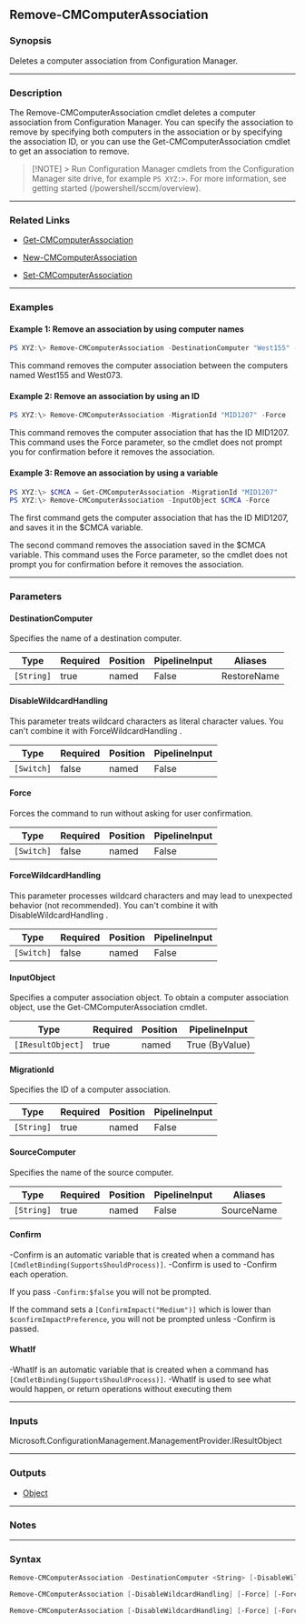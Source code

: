Remove-CMComputerAssociation
----------------------------




### Synopsis
Deletes a computer association from Configuration Manager.



---


### Description

The Remove-CMComputerAssociation cmdlet deletes a computer association from Configuration Manager. You can specify the association to remove by specifying both computers in the association or by specifying the association ID, or you can use the Get-CMComputerAssociation cmdlet to get an association to remove.



> [!NOTE] > Run Configuration Manager cmdlets from the Configuration Manager site drive, for example `PS XYZ:>`. For more information, see getting started (/powershell/sccm/overview).



---


### Related Links
* [Get-CMComputerAssociation](Get-CMComputerAssociation)



* [New-CMComputerAssociation](New-CMComputerAssociation)



* [Set-CMComputerAssociation](Set-CMComputerAssociation)





---


### Examples
#### Example 1: Remove an association by using computer names
```PowerShell
PS XYZ:\> Remove-CMComputerAssociation -DestinationComputer "West155" -SourceComputer "West073"
```
This command removes the computer association between the computers named West155 and West073.
#### Example 2: Remove an association by using an ID
```PowerShell
PS XYZ:\> Remove-CMComputerAssociation -MigrationId "MID1207" -Force
```
This command removes the computer association that has the ID MID1207. This command uses the Force parameter, so the cmdlet does not prompt you for confirmation before it removes the association.
#### Example 3: Remove an association by using a variable
```PowerShell
PS XYZ:\> $CMCA = Get-CMComputerAssociation -MigrationId "MID1207"
PS XYZ:\> Remove-CMComputerAssociation -InputObject $CMCA -Force
```
The first command gets the computer association that has the ID MID1207, and saves it in the $CMCA variable.


The second command removes the association saved in the $CMCA variable. This command uses the Force parameter, so the cmdlet does not prompt you for confirmation before it removes the association.


---


### Parameters
#### **DestinationComputer**

Specifies the name of a destination computer.






|Type      |Required|Position|PipelineInput|Aliases    |
|----------|--------|--------|-------------|-----------|
|`[String]`|true    |named   |False        |RestoreName|



#### **DisableWildcardHandling**

This parameter treats wildcard characters as literal character values. You can't combine it with ForceWildcardHandling .






|Type      |Required|Position|PipelineInput|
|----------|--------|--------|-------------|
|`[Switch]`|false   |named   |False        |



#### **Force**

Forces the command to run without asking for user confirmation.






|Type      |Required|Position|PipelineInput|
|----------|--------|--------|-------------|
|`[Switch]`|false   |named   |False        |



#### **ForceWildcardHandling**

This parameter processes wildcard characters and may lead to unexpected behavior (not recommended). You can't combine it with DisableWildcardHandling .






|Type      |Required|Position|PipelineInput|
|----------|--------|--------|-------------|
|`[Switch]`|false   |named   |False        |



#### **InputObject**

Specifies a computer association object. To obtain a computer association object, use the Get-CMComputerAssociation cmdlet.






|Type             |Required|Position|PipelineInput |
|-----------------|--------|--------|--------------|
|`[IResultObject]`|true    |named   |True (ByValue)|



#### **MigrationId**

Specifies the ID of a computer association.






|Type      |Required|Position|PipelineInput|
|----------|--------|--------|-------------|
|`[String]`|true    |named   |False        |



#### **SourceComputer**

Specifies the name of the source computer.






|Type      |Required|Position|PipelineInput|Aliases   |
|----------|--------|--------|-------------|----------|
|`[String]`|true    |named   |False        |SourceName|



#### **Confirm**
-Confirm is an automatic variable that is created when a command has ```[CmdletBinding(SupportsShouldProcess)]```.
-Confirm is used to -Confirm each operation.

If you pass ```-Confirm:$false``` you will not be prompted.


If the command sets a ```[ConfirmImpact("Medium")]``` which is lower than ```$confirmImpactPreference```, you will not be prompted unless -Confirm is passed.

#### **WhatIf**
-WhatIf is an automatic variable that is created when a command has ```[CmdletBinding(SupportsShouldProcess)]```.
-WhatIf is used to see what would happen, or return operations without executing them


---


### Inputs
Microsoft.ConfigurationManagement.ManagementProvider.IResultObject





---


### Outputs
* [Object](https://learn.microsoft.com/en-us/dotnet/api/System.Object)






---


### Notes




---


### Syntax
```PowerShell
Remove-CMComputerAssociation -DestinationComputer <String> [-DisableWildcardHandling] [-Force] [-ForceWildcardHandling] -SourceComputer <String> [-Confirm] [-WhatIf] [<CommonParameters>]
```
```PowerShell
Remove-CMComputerAssociation [-DisableWildcardHandling] [-Force] [-ForceWildcardHandling] -InputObject <IResultObject> [-Confirm] [-WhatIf] [<CommonParameters>]
```
```PowerShell
Remove-CMComputerAssociation [-DisableWildcardHandling] [-Force] [-ForceWildcardHandling] -MigrationId <String> [-Confirm] [-WhatIf] [<CommonParameters>]
```
